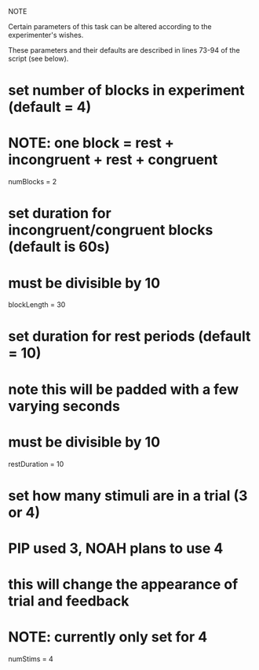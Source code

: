 NOTE

Certain parameters of this task can be altered according to the experimenter's wishes.

These parameters and their defaults are described in lines 73-94 of the script (see below). 







# set number of blocks in experiment (default = 4)
# NOTE: one block = rest + incongruent + rest + congruent
numBlocks = 2

# set duration for incongruent/congruent blocks (default is 60s)
# must be divisible by 10
blockLength = 30

# set duration for rest periods (default = 10)
# note this will be padded with a few varying seconds
# must be divisible by 10
restDuration = 10

# set how many stimuli are in a trial (3 or 4)
# PIP used 3, NOAH plans to use 4
# this will change the appearance of trial and feedback
# NOTE: currently only set for 4
numStims = 4